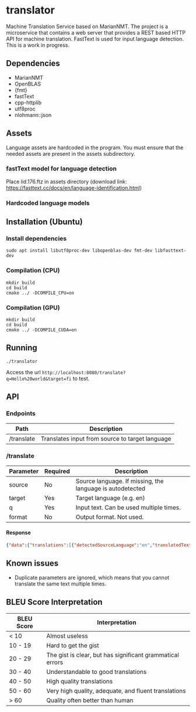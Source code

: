 # translator

Machine Translation Service based on MarianNMT. The project is a
microservice that contains a web server that provides a REST based
HTTP API for machine translation. FastText is used for input language
detection. This is a work in progress.

## Dependencies

- MarianNMT
- OpenBLAS
- {fmt}
- fastText
- cpp-httplib
- utf8proc
- nlohmann::json

## Assets

Language assets are hardcoded in the program. You must ensure that the needed assets are present in the assets subdirectory.

### fastText model for language detection

Place lid.176.ftz in assets directory (download link: https://fasttext.cc/docs/en/language-identification.html)

### Hardcoded language models



## Installation (Ubuntu)

### Install dependencies

```
sudo apt install libutf8proc-dev libopenblas-dev fmt-dev libfasttext-dev
```

### Compilation (CPU)

```
mkdir build
cd build
cmake ../ -DCOMPILE_CPU=on
```

### Compilation (GPU)

```
mkdir build
cd build
cmake ../ -DCOMPILE_CUDA=on
```

## Running

```
./translator
```

Access the url ```http://localhost:8080/translate?q=Hello%20world&target=fi``` to test.

## API

### Endpoints

| Path | Description |
| - | - |
| /translate | Translates input from source to target language |

### /translate

| Parameter | Required | Description |
| - | - | - |
| source | No | Source language. If missing, the language is autodetected |
| target | Yes | Target language (e.g. en) |
| q | Yes | Input text. Can be used multiple times. |
| format | No | Output format. Not used. |

#### Response

```json
{"data":{"translations":[{"detectedSourceLanguage":"en","translatedText":" Hei maailma"}]}}
```

## Known issues

- Duplicate parameters are ignored, which means that you cannot translate the same text multiple times.

## BLEU Score Interpretation

| BLEU Score | Interpretation                                            |
|------------|-----------------------------------------------------------|
| < 10       | Almost useless                                            |
| 10 - 19    | Hard to get the gist                                      |
| 20 - 29    | The gist is clear, but has significant grammatical errors |
| 30 - 40    | Understandable to good translations                       |
| 40 - 50    | High quality translations                                 |
| 50 - 60    | Very high quality, adequate, and fluent translations      |
| > 60       | Quality often better than human                           |

